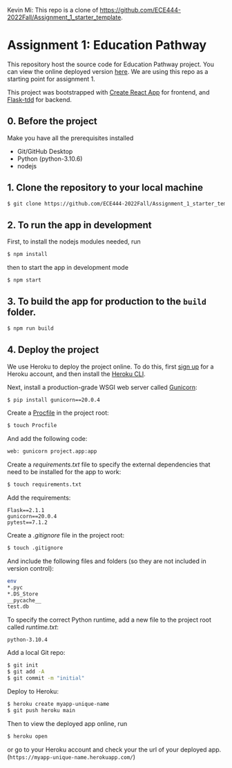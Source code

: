 Kevin Mi: This repo is a clone of https://github.com/ECE444-2022Fall/Assignment_1_starter_template.


# Assignment 1: Education Pathway

This repository host the source code for Education Pathway project. You can view the online deployed version [here](https://assignment-1-starter-template.herokuapp.com/). We are using this repo as a starting point for assignment 1.


This project was bootstrapped with [Create React App](https://github.com/facebook/create-react-app) for frontend, and [Flask-tdd](https://github.com/mjhea0/flaskr-tdd) for backend.


## 0. Before the project

Make you have all the prerequisites installed
* Git/GitHub Desktop
* Python (python-3.10.6)
* nodejs



## 1. Clone the repository to your local machine
```sh
$ git clone https://github.com/ECE444-2022Fall/Assignment_1_starter_template.git
```
## 2. To run the app in development

First, to install the nodejs modules needed, run
```sh
$ npm install
```
then to start the app in development mode
```sh
$ npm start
```
## 3. To build the app for production to the `build` folder.
```sh
$ npm run build
```
## 4. Deploy the project
   
We use Heroku to deploy the project online. To do this, first [sign up](https://signup.heroku.com/) for a Heroku account,  and then install the [Heroku CLI](https://devcenter.heroku.com/articles/heroku-cli).


Next, install a production-grade WSGI web server called [Gunicorn](http://gunicorn.org/):

```sh
$ pip install gunicorn==20.0.4
```

Create a [Procfile](https://devcenter.heroku.com/articles/procfile) in the project root:

```sh
$ touch Procfile
```

And add the following code:

```sh
web: gunicorn project.app:app
```

Create a *requirements.txt* file to specify the external dependencies that need to be installed for the app to work:

```sh
$ touch requirements.txt
```

Add the requirements:

```
Flask==2.1.1
gunicorn==20.0.4
pytest==7.1.2
```

Create a *.gitignore* file in the project root:

```sh
$ touch .gitignore
```

And include the following files and folders (so they are not included in version control):

```sh
env
*.pyc
*.DS_Store
__pycache__
test.db
```

To specify the correct Python runtime, add a new file to the project root called *runtime.txt*:

```
python-3.10.4
```

Add a local Git repo:

```sh
$ git init
$ git add -A
$ git commit -m "initial"
```

Deploy to Heroku:

```sh
$ heroku create myapp-unique-name
$ git push heroku main
```
Then to view the deployed app online, run 

```sh
$ heroku open
```
or go to your Heroku account and check your the url of your deployed app. (`https://myapp-unique-name.herokuapp.com/`)
